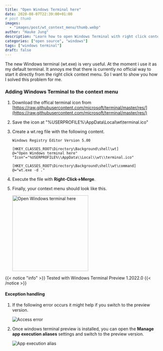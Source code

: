 ```yaml
---
title: "Open Windows Terminal here"
date: 2020-08-07T22:39:00+01:00
# post thumb
images:
  - "images/post/wt_context_menu/thumb.webp"
author: "Hauke Jung"
description: "Learn how to open Windows Terminal with right click context menu."
categories: ["open source", "windows"]
tags: ["windows terminal"]
draft: false
---
```


The new Windows terminal (wt.exe) is very useful. At the moment i use it as my default terminal. It annoys me that there is currently no official way to start it directly from the right click context menu. So I want to show you how I solved this problem for me.

### Adding Windows Terminal to the context menu

1. Download the offical terminal icon from [https://raw.githubusercontent.com/microsoft/terminal/master/res/](https://raw.githubusercontent.com/microsoft/terminal/master/res/)
1. Save the icon at "%USERPROFILE%\\AppData\\Local\\wt\\terminal.ico"
1. Create a wt.reg file with the following content.
    ```reg
    Windows Registry Editor Version 5.00

    [HKEY_CLASSES_ROOT\Directory\Background\shell\wt]
    @="Open Windows terminal here"
    "Icon"="%USERPROFILE%\\AppData\\Local\\wt\\terminal.ico"

    [HKEY_CLASSES_ROOT\Directory\Background\shell\wt\command]
    @="wt.exe -d ."
    ```
1. Execute the file with **Right-Click->Merge**.
1. Finally, your context menu should look like this.

    <img src="../../images/post/wt_context_menu/open_wt_here.webp" title="Open Windows terminal here" alt="Open Windows terminal here" width="250"/>

{{< notice "info" >}}
  Tested with Windows Terminal Preview 1.2022.0
{{< /notice >}}

#### Exception handling

1. If the following error occurs it might help if you switch to the preview version.

    ![Access error](../../images/post/wt_context_menu/access_error.webp "Access error")

1. Once windows terminal preview is installed, you can open the **Manage app execution aliases** settings and switch to the preview version.

    ![App execution alias](../../images/post/wt_context_menu/app_execution_alias.webp "App execution alias")


